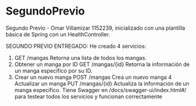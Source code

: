 # SegundoPrevio
Segundo Previo - Omar Villamizar 1152239, inicializado con una plantilla básica de Spring con un HealthController.

SEGUNDO PREVIO ENTREGADO:
He creado 4 servicios:
1. GET /mangas Retorna una lista de todos los
mangas.
2. Obtener un manga por ID 
GET /mangas/{id} Retorna la información de un manga
específico por su ID.
3. Crear un nuevo manga
POST /mangas Crea un nuevo manga
4 Actualizar un manga PUT /mangas/{id} Actualiza la información de un
manga específico.
Tiene Swagger en /docs/swagger-ui/index.html#/ para testear todos los servicios y funcionan correctamente

